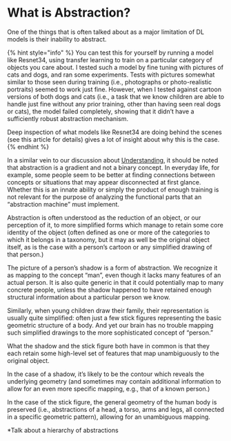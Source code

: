 # What is Abstraction?

One of the things that is often talked about as a major limitation of DL models is their inability to abstract. 

{% hint style="info" %}
 You can test this for yourself by running a model like Resnet34, using transfer learning to train on a particular category of objects you care about. I tested such a model by fine tuning with pictures of cats and dogs, and ran some experiments. Tests with pictures somewhat similar to those seen during training (i.e., photographs or photo-realistic portraits) seemed to work just fine. However, when I tested against cartoon versions of both dogs and cats (i.e., a task that we know children are able to handle just fine without any prior training, other than having seen real dogs or cats), the model failed completely, showing that it didn’t have a sufficiently robust abstraction mechanism.

Deep inspection of what models like Resnet34 are doing behind the scenes (see this article for details) gives a lot of insight about why this is the case.
{% endhint %}

In a similar vein to our discussion about [Understanding](../intelligence-1/understanding.md), it should be noted that abstraction is a gradient and not a binary concept. In everyday life, for example, some people seem to be better at finding connections between concepts or situations that may appear disconnected at first glance. Whether this is an innate ability or simply the product of enough training is not relevant for the purpose of analyzing the functional parts that an “abstraction machine” must implement.

Abstraction is often understood as the reduction of an object, or our perception of it, to more simplified forms which manage to retain some core identity of the object (often defined as one or more of the categories to which it belongs in a taxonomy, but it may as well be the original object itself, as is the case with a person’s cartoon or any simplified drawing of that person.)

The picture of a person’s shadow is a form of abstraction. We recognize it as mapping to the concept “man”, even though it lacks many features of an actual person. It is also quite generic in that it could potentially map to many concrete people, unless the shadow happened to have retained enough structural information about a particular person we know.

Similarly, when young children draw their family, their representation is usually quite simplified: often just a few stick figures representing the basic geometric structure of a body. And yet our brain has no trouble mapping such simplified drawings to the more sophisticated concept of “person.”

What the shadow and the stick figure both have in common is that they each retain some high-level set of features that map unambiguously to the original object. 

In the case of a shadow, it’s likely to be the contour which reveals the underlying geometry (and sometimes may contain additional information to allow for an even more specific mapping, e.g., that of a known person.) 

In the case of the stick figure, the general geometry of the human body is preserved (i.e., abstractions of a head, a torso, arms and legs, all connected in a specific geometric pattern), allowing for an unambiguous mapping.

\*Talk about a hierarchy of abstractions
